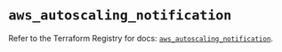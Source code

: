 # `aws_autoscaling_notification`

Refer to the Terraform Registry for docs: [`aws_autoscaling_notification`](https://registry.terraform.io/providers/hashicorp/aws/5.32.1/docs/resources/autoscaling_notification).
